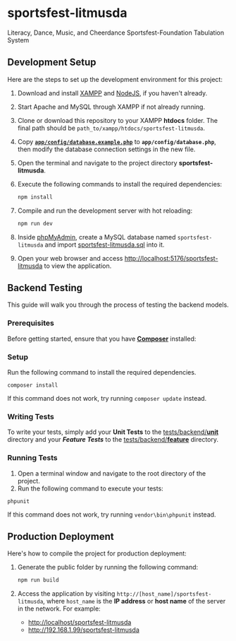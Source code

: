 # sportsfest-litmusda

Literacy, Dance, Music, and Cheerdance Sportsfest-Foundation Tabulation System 

## Development Setup
Here are the steps to set up the development environment for this project:

1. Download and install
   [XAMPP](https://www.apachefriends.org/download.html)
   and [NodeJS](https://nodejs.org/en/),
   if you haven't already.

2. Start Apache and MySQL through XAMPP if not already running.

3. Clone or download this repository to your XAMPP **htdocs** folder.
   The final path should be `path_to/xampp/htdocs/sportsfest-litmusda`.

4. Copy [**`app/config/database.example.php`**](app/config/database.example.php)
   to **`app/config/database.php`**, then modify the database connection settings in the new file.

5. Open the terminal and navigate to the project directory **sportsfest-litmusda**.

6. Execute the following commands to install the required dependencies:
   ```sh
   npm install
   ```

7. Compile and run the development server with hot reloading:
   ```sh
   npm run dev
   ```

8. Inside [phpMyAdmin](http://localhost/phpmyadmin),
   create a MySQL database named `sportsfest-litmusda` and import [sportsfest-litmusda.sql](sportsfest-litmusda.sql) into it.

9. Open your web browser and access <http://localhost:5176/sportsfest-litmusda> to view the application.


## Backend Testing
This guide will walk you through the process of testing the backend models.

### Prerequisites
Before getting started, ensure that you have [**Composer**](https://getcomposer.org/download/) installed:

### Setup
Run the following command to install the required dependencies.
```shell
composer install
```
If this command does not work, try running `composer update` instead.

### Writing Tests
To write your tests, simply add your **Unit Tests** to the
[tests/backend/**unit**](tests/backend/unit) directory
and your ***Feature Tests*** to the
[tests/backend/**feature**](tests/backend/feature) directory.

### Running Tests
1. Open a terminal window and navigate to the root directory of the project.
2. Run the following command to execute your tests:
```shell
phpunit
```
If this command does not work, try running `vendor\bin\phpunit` instead.


## Production Deployment
Here's how to compile the project for production deployment:

1. Generate the public folder by running the following command:
   ```sh
   npm run build
   ```

2. Access the application by visiting `http://[host_name]/sportsfest-litmusda`,
   where `host_name` is the **IP address** or **host name** of the server in the network.
   For example:
     - <http://localhost/sportsfest-litmusda>
     - <http://192.168.1.99/sportsfest-litmusda>
